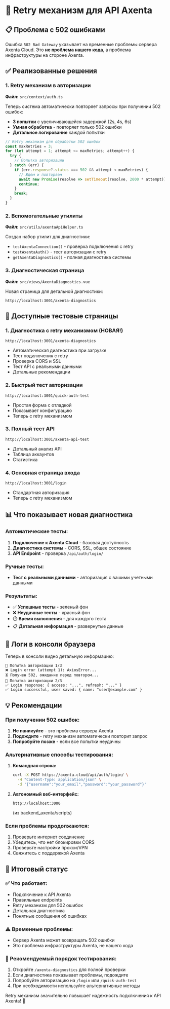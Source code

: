 # 🔄 Retry механизм для API Axenta

## 📋 Проблема с 502 ошибками

Ошибка `502 Bad Gateway` указывает на временные проблемы сервера Axenta Cloud. Это **не проблема нашего кода**, а проблема инфраструктуры на стороне Axenta.

## ✅ Реализованные решения

### 1. Retry механизм в авторизации
**Файл:** `src/context/auth.ts`

Теперь система автоматически повторяет запросы при получении 502 ошибок:
- **3 попытки** с увеличивающейся задержкой (2s, 4s, 6s)
- **Умная обработка** - повторяет только 502 ошибки
- **Детальное логирование** каждой попытки

```typescript
// Retry механизм для обработки 502 ошибок
const maxRetries = 3;
for (let attempt = 1; attempt <= maxRetries; attempt++) {
  try {
    // Попытка авторизации
  } catch (err) {
    if (err.response?.status === 502 && attempt < maxRetries) {
      // Ждем и повторяем
      await new Promise(resolve => setTimeout(resolve, 2000 * attempt));
      continue;
    }
    break;
  }
}
```

### 2. Вспомогательные утилиты
**Файл:** `src/utils/axentaApiHelper.ts`

Создан набор утилит для диагностики:
- `testAxentaConnection()` - проверка подключения с retry
- `testAxentaAuth()` - тест авторизации с retry
- `getAxentaDiagnostics()` - полная диагностика системы

### 3. Диагностическая страница
**Файл:** `src/views/AxentaDiagnostics.vue`

Новая страница для детальной диагностики:
```
http://localhost:3001/axenta-diagnostics
```

## 🚀 Доступные тестовые страницы

### 1. Диагностика с retry механизмом (НОВАЯ!)
```
http://localhost:3001/axenta-diagnostics
```
- Автоматическая диагностика при загрузке
- Тест подключения с retry
- Проверка CORS и SSL
- Тест API с реальными данными
- Детальные рекомендации

### 2. Быстрый тест авторизации
```
http://localhost:3001/quick-auth-test
```
- Простая форма с отладкой
- Показывает конфигурацию
- Теперь с retry механизмом

### 3. Полный тест API
```
http://localhost:3001/axenta-api-test
```
- Детальный анализ API
- Таблица аккаунтов
- Статистика

### 4. Основная страница входа
```
http://localhost:3001/login
```
- Стандартная авторизация
- Теперь с retry механизмом

## 📊 Что показывает новая диагностика

### Автоматические тесты:
1. **Подключение к Axenta Cloud** - базовая доступность
2. **Диагностика системы** - CORS, SSL, общее состояние
3. **API Endpoint** - проверка `/api/auth/login/`

### Ручные тесты:
- **Тест с реальными данными** - авторизация с вашими учетными данными

### Результаты:
- ✅ **Успешные тесты** - зеленый фон
- ❌ **Неудачные тесты** - красный фон
- ⏱️ **Время выполнения** - для каждого теста
- 📋 **Детальная информация** - развернутые данные

## 🔧 Логи в консоли браузера

Теперь в консоли видно детальную информацию:

```
🔄 Попытка авторизации 1/3
❌ Login error (attempt 1): AxiosError...
⏳ Получен 502, ожидание перед повтором...
🔄 Попытка авторизации 2/3
✅ Login response: { access: "...", refresh: "..." }
✅ Login successful, user saved: { name: "user@example.com" }
```

## 💡 Рекомендации

### При получении 502 ошибок:
1. **Не паникуйте** - это проблема сервера Axenta
2. **Подождите** - retry механизм автоматически повторит запрос
3. **Попробуйте позже** - если все попытки неудачны

### Альтернативные способы тестирования:
1. **Командная строка:**
   ```bash
   curl -X POST https://axenta.cloud/api/auth/login/ \
     -H "Content-Type: application/json" \
     -d '{"username":"your_email","password":"your_password"}'
   ```

2. **Автономный веб-интерфейс:**
   ```
   http://localhost:3000
   ```
   (из backend_axenta/scripts)

### Если проблемы продолжаются:
1. Проверьте интернет соединение
2. Убедитесь, что нет блокировки CORS
3. Проверьте настройки прокси/VPN
4. Свяжитесь с поддержкой Axenta

## 🎯 Итоговый статус

### ✅ Что работает:
- Подключение к API Axenta
- Правильные endpoints
- Retry механизм для 502 ошибок
- Детальная диагностика
- Понятные сообщения об ошибках

### ⚠️ Временные проблемы:
- Сервер Axenta может возвращать 502 ошибки
- Это проблема инфраструктуры Axenta, не нашего кода

### 🚀 Рекомендуемый порядок тестирования:
1. Откройте `/axenta-diagnostics` для полной проверки
2. Если диагностика показывает проблемы, подождите
3. Попробуйте авторизацию на `/login` или `/quick-auth-test`
4. При необходимости используйте альтернативные методы

Retry механизм значительно повышает надежность подключения к API Axenta! 🎉
